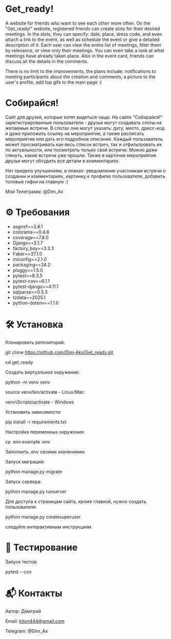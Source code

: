 # Get_ready!

A website for friends who want to see each other more often.
On the "Get_ready!" website, registered friends can create slots for their desired meetings.
In the slots, they can specify: date, place, dress code, and even attach a link to the event, as well as schedule the event or give a detailed description of it.
Each user can view the entire list of meetings, filter them by relevance, or view only their meetings. You can even take a look at what meetings have already taken place.
Also in the event card, friends can discuss all the details in the comments.

There is no limit to the improvements, the plans include: notifications to meeting participants about the creation and comments, a picture to the user's profile, add top gifs to the main page :)


# Собирайся!

Сайт для друзей, которые хотят видеться чаще.
На сайте "Собирайся!" зарегистрированные пользователи - друзья могут создавать слоты на желаемые встречи.
В слотах они могут указать: дату, место, дресс-код и даже приложить ссылку на мероприятие, а также расписать мероприятие или дать его подробное описание.
Каждый пользователь может просматривать как весь список встреч, так и отфильтровать их по актуальности, или посмотреть только свой встречи. Можно даже глянуть, какие встречи уже прошли.
Также в карточке мероприятия друзья могут обсудить все детали в комментариях.

Нет предела улучшениям, в планах: уведомления участникам встречи о создании и комментариях, картинку к профилю пользователя, добавить топовые гифки на главную :)

Мой Телеграмм: @Dim_Ax


# ⚙️ Требования

- asgiref==3.8.1
- colorama==0.4.6
- coverage==7.8.0
- Django==5.1.7
- factory_boy==3.3.3
- Faker==37.1.0
- iniconfig==2.1.0
- packaging==24.2
- pluggy==1.5.0
- pytest==8.3.5
- pytest-cov==6.1.1
- pytest-django==4.11.1
- sqlparse==0.5.3
- tzdata==2025.1
- python-dotenv==1.1.0

 # 🛠 Установка

Клонировать репозиторий:

git clone https://github.com/Dim-Aks/Get_ready.git

cd get_ready

Создать виртуальное окружение:

python -m venv venv

source venv/bin/activate  - Linux/Mac

venv\Scripts\activate  - Windows

Установить зависимости:

pip install -r requirements.txt

Настройка переменных окружения:

cp .env.example .env

Заполнить .env своими значениями.

Запуск миграций:

python manage.py migrate

Запуск сервера:

python manage.py runserver

Для доступа к страницам сайта, кроме главной, нужно создать пользователя:

python manage.py createsuperuser

cледуйте интерактивным инструкциям

# 🧪 Тестирование

Запуск тестов:

pytest --cov

# 📬 Контакты
Автор: Дмитрий

Email: kiton444@gmail.com

Telegram: @Dim_Ax
